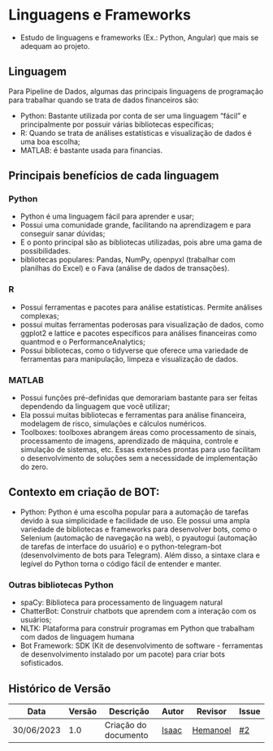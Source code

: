 # Linguagens e Frameworks


- Estudo de linguagens e frameworks (Ex.: Python, Angular) que mais se adequam ao projeto.



## Linguagem

Para Pipeline de Dados, algumas das principais linguagens de programação para trabalhar quando se trata de dados financeiros são:

- Python: Bastante utilizada por conta de ser uma linguagem “fácil” e principalmente por possuir várias bibliotecas específicas;
- R: Quando se trata de análises estatísticas e visualização de dados é uma boa escolha;
- MATLAB: é bastante usada para financias.

## Principais benefícios de cada linguagem

### Python

- Python é uma linguagem fácil para aprender e usar;
- Possui uma comunidade grande, facilitando na aprendizagem e para conseguir sanar dúvidas;
- E o ponto principal são as bibliotecas utilizadas, pois abre uma gama de possibilidades.
- bibliotecas populares: Pandas, NumPy, openpyxl (trabalhar com planilhas do Excel) e o Fava (análise de dados de transações).

### R

- Possui ferramentas e pacotes para análise estatísticas. Permite análises complexas;
- possui muitas ferramentas poderosas para visualização de dados, como ggplot2 e lattice e pacotes específicos para análises financeiras como quantmod e o PerformanceAnalytics;
- Possui bibliotecas, como o tidyverse que oferece uma variedade de ferramentas para manipulação, limpeza e visualização de dados.

### MATLAB

- Possui funções pré-definidas que demorariam bastante para ser feitas dependendo da linguagem que você utilizar;
- Ela possui muitas bibliotecas e ferramentas para análise financeira, modelagem de risco, simulações e cálculos numéricos.
- Toolboxes: toolboxes abrangem áreas como processamento de sinais, processamento de imagens, aprendizado de máquina, controle e simulação de sistemas, etc. Essas extensões prontas para uso facilitam o desenvolvimento de soluções sem a necessidade de implementação do zero.

## Contexto em criação de BOT:

- Python: Python é uma escolha popular para a automação de tarefas devido à sua simplicidade e facilidade de uso. Ele possui uma ampla variedade de bibliotecas e frameworks para desenvolver bots, como o Selenium (automação de navegação na web), o pyautogui (automação de tarefas de interface do usuário) e o python-telegram-bot (desenvolvimento de bots para Telegram). Além disso, a sintaxe clara e legível do Python torna o código fácil de entender e manter.

### Outras bibliotecas Python

- spaCy: Biblioteca para processamento de linguagem natural
- ChatterBot: Construir chatbots que aprendem com a interação com os usuários;
- NLTK: Plataforma para construir programas em Python que trabalham com dados de linguagem humana
- Bot Framework: SDK (Kit de desenvolvimento de software - ferramentas de desenvolvimento instalado por um pacote) para criar bots sofisticados.




## Histórico de Versão
|  Data  | Versão | Descrição | Autor  |  Revisor  |Issue|
|------- | ------ |---------- | ------ | --------- |-----|
| 30/06/2023 |     1.0   | Criação do documento |  [Isaac](https://github.com/IsaacLusca) | [Hemanoel](https://github.com/hemanoelbritoF) |[#2](https://github.com/ResidenciaTICBrisa/05_PipelineFinatec/issues/2)|